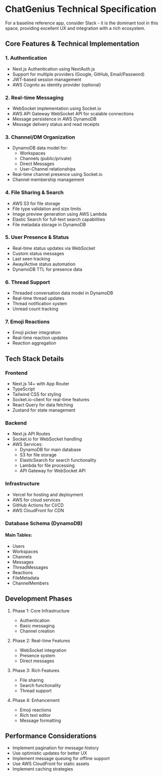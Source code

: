 # ChatGenius Technical Specification

For a baseline reference app, consider Slack - it is the dominant tool in this space, providing excellent UX and integration with a rich ecosystem.

## Core Features & Technical Implementation

### 1. Authentication
- Next.js Authentication using NextAuth.js
- Support for multiple providers (Google, GitHub, Email/Password)
- JWT-based session management
- AWS Cognito as identity provider (optional)

### 2. Real-time Messaging
- WebSocket implementation using Socket.io
- AWS API Gateway WebSocket API for scalable connections
- Message persistence in AWS DynamoDB
- Message delivery status and read receipts

### 3. Channel/DM Organization
- DynamoDB data model for:
  - Workspaces
  - Channels (public/private)
  - Direct Messages
  - User-Channel relationships
- Real-time channel presence using Socket.io
- Channel membership management

### 4. File Sharing & Search
- AWS S3 for file storage
- File type validation and size limits
- Image preview generation using AWS Lambda
- Elastic Search for full-text search capabilities
- File metadata storage in DynamoDB

### 5. User Presence & Status
- Real-time status updates via WebSocket
- Custom status messages
- Last seen tracking
- Away/Active status automation
- DynamoDB TTL for presence data

### 6. Thread Support
- Threaded conversation data model in DynamoDB
- Real-time thread updates
- Thread notification system
- Unread count tracking

### 7. Emoji Reactions
- Emoji picker integration
- Real-time reaction updates
- Reaction aggregation

## Tech Stack Details

### Frontend
- Next.js 14+ with App Router
- TypeScript
- Tailwind CSS for styling
- Socket.io-client for real-time features
- React Query for data fetching
- Zustand for state management

### Backend
- Next.js API Routes
- Socket.io for WebSocket handling
- AWS Services:
  - DynamoDB for main database
  - S3 for file storage
  - ElasticSearch for search functionality
  - Lambda for file processing
  - API Gateway for WebSocket API

### Infrastructure
- Vercel for hosting and deployment
- AWS for cloud services
- GitHub Actions for CI/CD
- AWS CloudFront for CDN

### Database Schema (DynamoDB)

#### Main Tables:
- Users
- Workspaces
- Channels
- Messages
- ThreadMessages
- Reactions
- FileMetadata
- ChannelMembers

## Development Phases

1. Phase 1: Core Infrastructure
   - Authentication
   - Basic messaging
   - Channel creation

2. Phase 2: Real-time Features
   - WebSocket integration
   - Presence system
   - Direct messages

3. Phase 3: Rich Features
   - File sharing
   - Search functionality
   - Thread support

4. Phase 4: Enhancement
   - Emoji reactions
   - Rich text editor
   - Message formatting

## Performance Considerations

- Implement pagination for message history
- Use optimistic updates for better UX
- Implement message queuing for offline support
- Use AWS CloudFront for static assets
- Implement caching strategies



